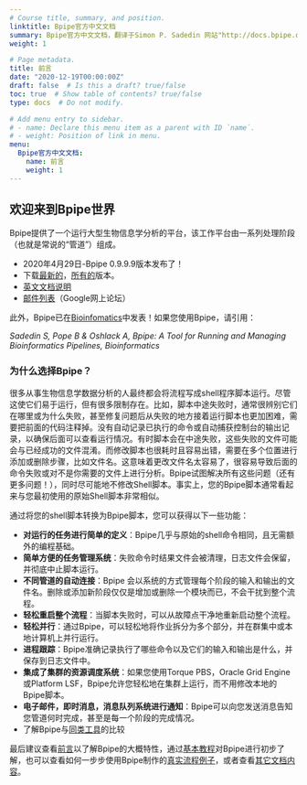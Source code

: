 ```yaml
---
# Course title, summary, and position.
linktitle: Bpipe官方中文文档
summary: Bpipe官方中文文档，翻译于Simon P. Sadedin 网站"http://docs.bpipe.org"。
weight: 1

# Page metadata.
title: 前言
date: "2020-12-19T00:00:00Z"
draft: false  # Is this a draft? true/false
toc: true  # Show table of contents? true/false
type: docs  # Do not modify.

# Add menu entry to sidebar.
# - name: Declare this menu item as a parent with ID `name`.
# - weight: Position of link in menu.
menu:
  Bpipe官方中文文档:
    name: 前言
    weight: 1
---
```

## 欢迎来到Bpipe世界

Bpipe提供了一个运行大型生物信息学分析的平台，该工作平台由一系列处理阶段（也就是常说的“管道”）组成。

- 2020年4月29日-Bpipe 0.9.9.9版本发布了！
- 下载[最新的](http://download.bpipe.org/versions/bpipe-0.9.9.9.tar.gz)，[所有的](http://download.bpipe.org/)版本。
- [英文文档说明](http://docs.bpipe.org/)
- [邮件列表](https://groups.google.com/forum/#!forum/bpipe-discuss)（Google网上论坛）

此外，Bpipe已在[Bioinfomatics](http://bioinformatics.oxfordjournals.org/content/early/2012/04/11/bioinformatics.bts167.abstract)中发表！如果您使用Bpipe，请引用：

*Sadedin S, Pope B & Oshlack A, Bpipe: A Tool for Running and Managing Bioinformatics Pipelines, Bioinformatics*

### 为什么选择Bpipe？

很多从事生物信息学数据分析的人最终都会将流程写成shell程序脚本运行。尽管这使它们易于运行，但有很多限制存在。比如，脚本中途失败时，通常很辨别它们在哪里或为什么失败，甚至修复问题后从失败的地方接着运行脚本也更加困难，需要把前面的代码注释掉。没有自动记录已执行的命令或自动捕获控制台的输出记录，以确保后面可以查看运行情况。有时脚本会在中途失败，这些失败的文件可能会与已经成功的文件混淆。而修改脚本也很耗时且容易出错，需要在多个位置进行添加或删除步骤，比如文件名。这意味着更改文件名太容易了，很容易导致后面的命令失败或对不是你需要的文件上进行分析。Bpipe试图解决所有这些问题（还有更多问题！），同时尽可能地不修改Shell脚本。事实上，您的Bpipe脚本通常看起来与您最初使用的原始Shell脚本非常相似。

通过将您的shell脚本转换为Bpipe脚本，您可以获得以下一些功能：

- **对运行的任务进行简单的定义**：Bpipe几乎与原始的shell命令相同，且无需额外的编程基础。
- **简单方便的任务管理系统**：失败命令时结果文件会被清理，日志文件会保留，并彻底中止脚本运行。
- **不同管道的自动连接**：Bpipe 会以系统的方式管理每个阶段的输入和输出的文件名。删除或添加新阶段仅仅是增加或删除一个模块而已，不会干扰到整个流程。
- **轻松重启整个流程**：当脚本失败时，可以从故障点干净地重新启动整个流程。
- **轻松并行**：通过Bpipe，可以轻松地将作业拆分为多个部分，并在群集中或本地计算机上并行运行。
- **进程跟踪**：Bpipe准确记录执行了哪些命令以及它们的输入和输出是什么，并保存到日志文件中。
- **集成了集群的资源调度系统**：如果您使用Torque PBS，Oracle Grid Engine或Platform LSF，Bpipe允许您轻松地在集群上运行，而不用修改本地的Bpipe脚本。
- **电子邮件，即时消息，消息队列系统进行通知**：Bpipe可以向您发送消息告知您管道何时完成，甚至是每一个阶段的完成情况。
- 了解Bpipe与[同类工具](http://docs.bpipe.org/Overview/ComparisonToWorkflowTools/)的比较

最后建议查看[前言](http://docs.bpipe.org/Overview/Introduction/)以了解Bpipe的大概特性，通过[基本教程](http://docs.bpipe.org/Tutorials/Hello%2CWorld/)对Bpipe进行初步了解，也可以查看如何一步步使用Bpipe制作的[真实流程例子](http://docs.bpipe.org/Tutorials/RealPipelineTutorial/)，或者查看[其它文档内容](https://www.bioinfo.host/zh/books/bpipe官方中文文档/)。
